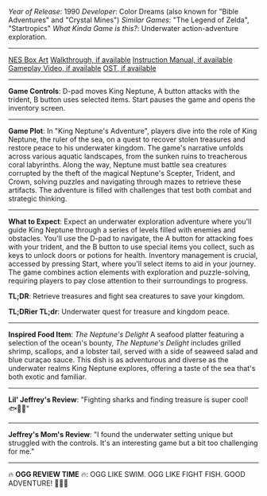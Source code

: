 *Year of Release*: 1990
*Developer*: Color Dreams (also known for "Bible Adventures" and "Crystal Mines")
*Similar Games*: "The Legend of Zelda", "Startropics"
*What Kinda Game is this?*: Underwater action-adventure exploration.

---
[NES Box Art](https://www.google.com/search?tbm=isch&q=NES+Box+Art+King+Neptune%27s+Adventure) 
[Walkthrough, if available](https://www.google.com/search?q=Walkthrough+NES+King+Neptune%27s+Adventure)
[Instruction Manual, if available](https://www.google.com/search?q=NES+Instruction+Manual+King+Neptune%27s+Adventure)
[Gameplay Video, if available](https://www.youtube.com/results?search_query=gameplay+NES+King+Neptune%27s+Adventure) 
[OST, if available](https://www.youtube.com/results?search_query=NES+King+Neptune%27s+Adventure+OST)

- - -
**Game Controls**:
D-pad moves King Neptune, A button attacks with the trident, B button uses selected items. Start pauses the game and opens the inventory screen.

- - -
**Game Plot**: 
In "King Neptune's Adventure", players dive into the role of King Neptune, the ruler of the sea, on a quest to recover stolen treasures and restore peace to his underwater kingdom. The game's narrative unfolds across various aquatic landscapes, from the sunken ruins to treacherous coral labyrinths. Along the way, Neptune must battle sea creatures corrupted by the theft of the magical Neptune's Scepter, Trident, and Crown, solving puzzles and navigating through mazes to retrieve these artifacts. The adventure is filled with challenges that test both combat and strategic thinking.

- - -
**What to Expect**: 
Expect an underwater exploration adventure where you'll guide King Neptune through a series of levels filled with enemies and obstacles. You'll use the D-pad to navigate, the A button for attacking foes with your trident, and the B button to use special items you collect, such as keys to unlock doors or potions for health. Inventory management is crucial, accessed by pressing Start, where you'll select items to aid in your journey. The game combines action elements with exploration and puzzle-solving, requiring players to pay close attention to their surroundings to progress.

**TL;DR**:
Retrieve treasures and fight sea creatures to save your kingdom.

**TL;DRier TL;dr**: 
Underwater quest for treasure and kingdom peace.

---
**Inspired Food Item**: *The Neptune's Delight*
A seafood platter featuring a selection of the ocean's bounty, *The Neptune's Delight* includes grilled shrimp, scallops, and a lobster tail, served with a side of seaweed salad and blue curaçao sauce. This dish is as adventurous and diverse as the underwater realms King Neptune explores, offering a taste of the sea that's both exotic and familiar.

---
**Lil' Jeffrey's Review**: "Fighting sharks and finding treasure is super cool! 🐟💎😄"

---
**Jeffrey's Mom's Review**: "I found the underwater setting unique but struggled with the controls. It's an interesting game but a bit too challenging for me."

---
🔥 **OGG REVIEW TIME** 🔥: OGG LIKE SWIM. OGG LIKE FIGHT FISH. GOOD ADVENTURE! 🌊🔱🐠